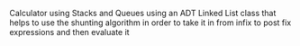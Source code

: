 Calculator using Stacks and Queues using an ADT Linked List class that helps to use the shunting algorithm in order to take it in from infix to post fix expressions and then evaluate it
